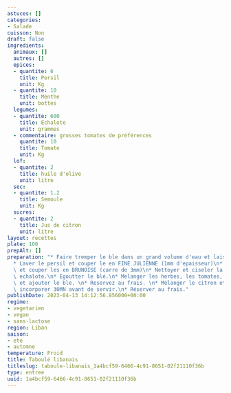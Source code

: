 ```yaml
---
astuces: []
categories:
- Salade
cuisson: Non
draft: false
ingredients:
  animaux: []
  autres: []
  epices:
  - quantite: 6
    title: Persil
    unit: Kg
  - quantite: 10
    title: Menthe
    unit: bottes
  legumes:
  - quantite: 600
    title: Echalote
    unit: grammes
  - commentaire: grosses tomates de préférences
    quantite: 10
    title: Tomate
    unit: Kg
  lof:
  - quantite: 2
    title: huile d'olive
    unit: litre
  sec:
  - quantite: 1.2
    title: Semoule
    unit: Kg
  sucres:
  - quantite: 2
    title: Jus de citron
    unit: litre
layout: recettes
plate: 100
prepAlt: []
preparation: "* Faire tremper le ble dans un grand volume d'eau et laisser 30mn. \n\
  * Laver le persil et couper le en FINE JULIENNE (1mm d'epaisseur)\n* Laver les tomates\
  \ et couper les en BRUNOISE (carre de 3mm)\n* Nettoyer et ciseler la menthe, et\
  \ echalote.\n* Egoutter le blé.\n* Melanger les herbes, les tomates, les echalotes,\
  \ et ajouter le ble. \n* Reservez au frais. \n* Mélanger le citron et l huile et\
  \ incorporer 30MN avant de servir.\n* Réserver au frais."
publishDate: 2023-04-13 14:12:56.856000+00:00
regime:
- vegetarien
- vegan
- sans-lactose
region: Liban
saison:
- ete
- automne
temperature: Froid
title: Taboulé libanais
titleslug: taboule-libanais_1a4bcf59-6466-4c91-8651-02f21110f36b
type: entree
uuid: 1a4bcf59-6466-4c91-8651-02f21110f36b
---
```


